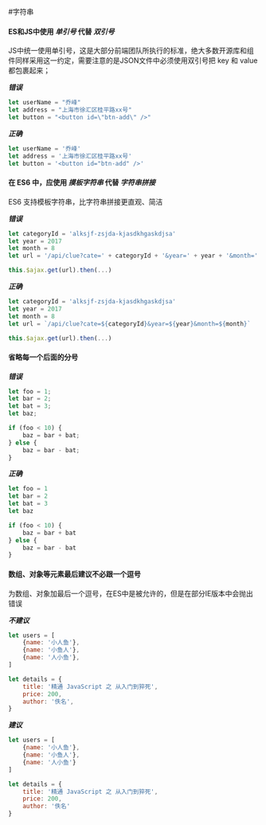 #字符串

#### ES和JS中使用 _单引号_ 代替 _双引号_

JS中统一使用单引号，这是大部分前端团队所执行的标准，绝大多数开源库和组件同样采用这一约定，需要注意的是JSON文件中必须使用双引号把 key 和 value 都包裹起来；

***错误***

```javascript
let userName = "乔峰"
let address = "上海市徐汇区桂平路xx号"
let button = "<button id=\"btn-add\" />"
```

***正确***

```javascript
let userName = '乔峰'
let address = '上海市徐汇区桂平路xx号'
let button = '<button id="btn-add" />'
```
#### 在 ES6 中，应使用 _摸板字符串_ 代替 _字符串拼接_

ES6 支持模板字符串，比字符串拼接更直观、简洁

***错误***

```javascript
let categoryId = 'alksjf-zsjda-kjasdkhgaskdjsa'
let year = 2017
let month = 8
let url = '/api/clue?cate=' + categoryId + '&year=' + year + '&month=' + month

this.$ajax.get(url).then(...)
```
***正确***

```javascript
let categoryId = 'alksjf-zsjda-kjasdkhgaskdjsa'
let year = 2017
let month = 8
let url = `/api/clue?cate=${categoryId}&year=${year}&month=${month}`

this.$ajax.get(url).then(...)
```

#### 省略每一个后面的分号

***错误***

```javascript
let foo = 1;
let bar = 2;
let bat = 3;
let baz;

if (foo < 10) {
    baz = bar + bat;
} else {
    baz = bar - bat;
}
```

***正确***

```javascript
let foo = 1
let bar = 2
let bat = 3
let baz

if (foo < 10) {
    baz = bar + bat
} else {
    baz = bar - bat
}
```

#### 数组、对象等元素最后建议不必跟一个逗号

为数组、对象加最后一个逗号，在ES中是被允许的，但是在部分IE版本中会抛出错误

***不建议***

```javascript
let users = [
    {name: '小人鱼'},
    {name: '小鱼人'},
    {name: '人小鱼'},
]

let details = {
    title: '精通 JavaScript 之 从入门到猝死',
    price: 200,
    author: '佚名',
}
```

***建议***

```javascript
let users = [
    {name: '小人鱼'},
    {name: '小鱼人'},
    {name: '人小鱼'}
]

let details = {
    title: '精通 JavaScript 之 从入门到猝死',
    price: 200,
    author: '佚名'
}
```